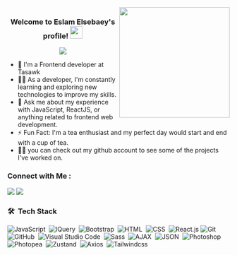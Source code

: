 
<img width="250" align="right" src="https://c.tenor.com/_DOBjnGspYAAAAAM/code-coding.gif">

<h3 align="center">
  Welcome to Eslam Elsebaey's profile!
  <img src="https://media.giphy.com/media/hvRJCLFzcasrR4ia7z/giphy.gif" width="28">
</h3>

<!-- Typing SVG by DenverCoder1 - https://github.com/DenverCoder1/readme-typing-svg -->
<p align="center">
  <a href="https://github.com/DenverCoder1/readme-typing-svg"><img src="https://readme-typing-svg.herokuapp.com/?lines=Frontend%20developer;Always%20learning%20new%20things&font=Fira%20Code&center=true&width=440&height=45&color=f75c7e&vCenter=true&size=22"></a>
</p> 

- 🏢 I'm a Frontend developer at Tasawk
- 👨‍💻 As a developer, I'm constantly learning and exploring new technologies to improve my skills.
- 💬 Ask me about my experience with JavaScript, ReactJS,  or anything related to frontend web development.
- ⚡ Fun Fact: I'm a tea enthusiast and my perfect day would start and end with a cup of tea.
- 👨‍💻 you can check out my github account to see some of the projects I've worked on.


### Connect with Me :

<a href="https://www.linkedin.com/in/eslam-elsebaey-ab9564163/" target="_blank"><img src="https://img.shields.io/badge/-Eslam%20Elsebaey-0077B5?style=for-the-badge&logo=Linkedin&logoColor=white"/></a>
<a href="https://wa.me/201012467487" target="_blank"><img src="https://img.shields.io/badge/-Eslam%20Elsebaey-0077B5?style=for-the-badge&logo=Whatsapp&logoColor=white"/></a>
### 🛠 &nbsp;Tech Stack
![JavaScript](https://img.shields.io/badge/-JavaScript-05122A?style=flat&logo=javascript)&nbsp;
![lQuery](https://img.shields.io/badge/-JQuery-05122A?style=flat&logo=JQuery)&nbsp;
![Bootstrap](https://img.shields.io/badge/-Bootstrap-05122A?style=flat&logo=bootstrap&logoColor=563D7C)&nbsp;
![HTML](https://img.shields.io/badge/-HTML-05122A?style=flat&logo=HTML5)&nbsp;
![CSS](https://img.shields.io/badge/-CSS-05122A?style=flat&logo=CSS3&logoColor=1572B6)&nbsp;
![React.js](https://img.shields.io/badge/-React-05122A?style=flat&logo=react)
![Git](https://img.shields.io/badge/-Git-05122A?style=flat&logo=git)&nbsp;
![GitHub](https://img.shields.io/badge/-GitHub-05122A?style=flat&logo=github)&nbsp;
![Visual Studio Code](https://img.shields.io/badge/-Visual%20Studio%20Code-05122A?style=flat&logo=visual-studio-code&logoColor=007ACC)&nbsp;
![Sass](https://img.shields.io/badge/-Sass-05122A?style=flat&logo=sass)&nbsp;
![AJAX](https://img.shields.io/badge/-AJAX-05122A?style=flat&logo=AJAX)&nbsp;
![JSON](https://img.shields.io/badge/-JSON-05122A?style=flat&logo=JSON)&nbsp;
![Photoshop](https://img.shields.io/badge/-Photoshop-05122A?style=flat&logo=Photoshop)&nbsp;
![Photopea](https://img.shields.io/badge/-Photopea-05122A?style=flat&logo=Photopea)&nbsp;
![Zustand](https://img.shields.io/badge/-Zustand-05122A?style=flat&logo=Zustand)&nbsp;
![Axios](https://img.shields.io/badge/-Axios-05122A?style=flat&logo=Axios)&nbsp;
![Tailwindcss](https://img.shields.io/badge/-Tailwindcss-05122A?style=flat&logo=Tailwindcss)&nbsp;





